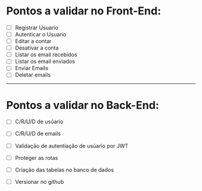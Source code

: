 # Pontos a validar no Front-End:

- [ ] Registrar Usuario
- [ ] Autenticar o Usuario
- [ ] Editar a contar
- [ ] Desativar a conta
- [ ] Listar os email recebidos
- [ ] Listar os email enviados
- [ ] Enviar Emails
- [ ] Deletar emails

--------------------------------------------------

# Pontos a validar no Back-End: 

- [ ] C/R/U/D de usúario 
- [ ] C/R/U/D de emails
- [ ] Validação de autentiação de usúario por JWT
- [ ] Proteger as rotas
- [ ] Criação das tabelas no banco de dados
- [ ] Versionar no github
  